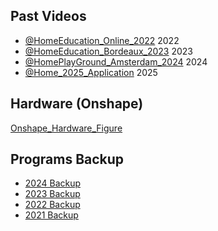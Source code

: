 ## Past Videos
- [@HomeEducation_Online_2022](https://www.youtube.com/watch?v=tK7TF3G7lC0) 2022
- [@HomeEducation_Bordeaux_2023](https://www.youtube.com/watch?v=4Th0m2qgdV8) 2023
- [@HomePlayGround_Amsterdam_2024](https://www.youtube.com/watch?v=Nmh8wPFEZXI) 2024
- [@Home_2025_Application](https://www.youtube.com/watch?v=jENuUW-qHDo) 2025

## Hardware (Onshape)
[Onshape_Hardware_Figure](https://cad.onshape.com/documents/981830f06b164c94e0ce09b8/w/cd0071c26e9b66d8b1660df4/e/148843c15fd7770d3d9fe2e9?renderMode=0&uiState=67431fb67604af2cef017aa6)

## Programs Backup
- [2024 Backup](https://github.com/RaysonNB/Program_back_up_2024)
- [2023 Backup](https://github.com/RaysonNB/Program_back_up_2023)
- [2022 Backup](https://github.com/RaysonNB/Program_back_up_2022)
- [2021 Backup](https://github.com/RaysonNB/Program_back_up_2021)
